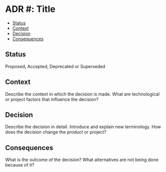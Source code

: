 # ADR #: Title

- [Status](#status)
- [Context](#context)
- [Decision](#decision)
- [Consequences](#consequences)

## Status

Proposed, Accepted, Deprecated or Superseded

## Context

Describe the context in which the decision is made. What are technological or
project factors that influence the decision?

## Decision

Describe the decision in detail. Introduce and explain new terminology. How does
the decision change the product or project?

## Consequences

What is the outcome of the decision? What alternatives are not being done
because of it?
